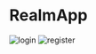 # RealmApp
![login](https://user-images.githubusercontent.com/42488957/46670159-19258b00-cbda-11e8-8a4c-bf35182f4a4e.png)
![register](https://user-images.githubusercontent.com/42488957/46670177-217dc600-cbda-11e8-8171-4e4c924bdf86.png)
